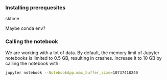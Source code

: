 ### Installing prerequesites

sktime

Maybe conda env?


### Calling the notebook

We are working with a lot of data. By default, the memory limit of Jupyter notebooks is limited to 0.5 GB, resulting in crashes. Increase it to 10 GB by calling the notebook with:

```bash
jupyter notebook --NotebookApp.max_buffer_size=10737418240
```
